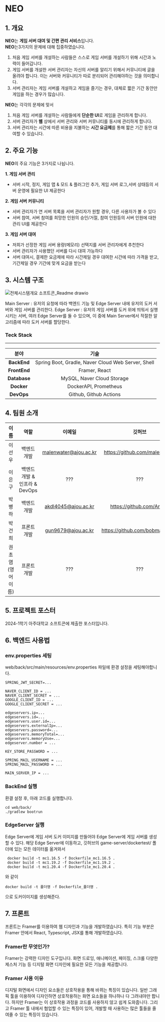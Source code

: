 # NEO
## 1. 개요
**NEO**는 **게임 서버 대여 및 간편 관리 서비스**입니다.   
**NEO**는3가지의 문제에 대해 집중하였습니다.
1. 처음 게임 서버를 개설하는 사람들은 스스로 게임 서버를 개설하기 위해 시간과 노력이 들어갑니다.
2. 게임 서버를 개설한 서버 관리자는 자신의 서버를 알리기 위해서 커뮤니티에 글을 올려야 합니다. 이는 서버와 커뮤니티가 따로 분리되어 관리해야하는 것을 의미합니다.
3. 서버 관리자는 게임 서버를 개설하고 게임을 즐기는 경우, 대체로 짧은 기간 동안만 게임을 하는 경우가 많습니다.

**NEO**는 각각의 문제에 맞서 
1. 처음 게임 서버를 개설하는 사람들에게 **단순한 UI**로 게임을 관리하게 합니다.
2. 서버 관리자가 **웹** 상에서 서버 관리와 서버 커뮤니티를 동시에 관리하게 합니다.
3. 서버 관리자는 시간에 따른 비용을 지불하는 **시간 요금제**를 통해 짧은 기간 동안 대여할 수 있습니다.

## 2. 주요 기능
**NEO**의 주요 기능은 3가지로 나뉩니다.

**1. 게임 서버 관리**
* 서버 시작, 정지, 게임 맵 & 모드 & 플러그인 추가, 게임 서버 로그,서버 상태등의 서버 운영에 필요한 UI 제공한다

**2. 게임 서버 커뮤니티**
* 서버 관리자가 연 서버 목록을 서버 관리자가 원할 경우, 다른 사용자가 볼 수 있다
* 서버 참여, 서버 참여를 희망한 인원의 승인/거절, 참여 인원등의 서버 인원에 대한 관리 UI를 제공한다

**3. 게임 서버 대여**
* 저희가 선정한 게임 서버 용량(메모리) 선택지를 서버 관리자에게 추천한다
* 서버 관리자가 사용했던 서버를 다시 대여 가능하다
* 서버 대여시, 결제한 요금제에 따라 시간제일 경우 대여한 시간에 따라 가격을 받고, 기간제일 경우 기간에 맞게 요금을 받는다 

## 3. 시스템 구조

![전체시스템개요 소프트콘_Readme drawio](https://github.com/ajouNEO/NEO/assets/128200788/2da3e8ac-c401-4fc1-8f7b-62a7493ae10d)

Main Server : 유저의 요청에 따라 백엔드 기능 및 Edge Server 내에 유저의 도커 서버와 게임 서버를 관리한다.
Edge Server : 유저의 게임 서버를 도커 위에 띄워서 실행시키는 서버, 여러 Edge Server를 둘 수 있으며, 이 중에 Main Server에서 적절한<???> 알고리즘에 따라 도커 서버를 할당한다.

### Teck Stack
***
|분야|기술|
|:---:|:---:|
|**BackEnd**|Spring Boot, Gradle, Naver Cloud Web Server, Shell|
|**FrontEnd**|Framer, React|
|**Database**|MySQL, Naver Cloud Storage|
|**Docker**| DockerAPI, Prometheus|
|**DevOps**| Github, Github Actions|

## 4. 팀원 소개

|이름|역할|이메일|깃허브|
|:---:|:---:|:---:|:---:|
|이선우|백엔드 개발|malenwater@ajou.ac.kr|https://github.com/malenwater|
|이은구|백엔드 개발 & 인프라 & DevOps|???|???|
|박병하|백엔드 개발|akdl4045@ajou.ac.kr|https://github.com/ArkBB|
|박건희|프론트 개발|gun9679@ajou.ac.kr|https://github.com/bobmari1004|
|권초염(영어이름)|프론트 개발|???|???|

## 5. 프로젝트 포스터

2024-1학기 아주대학교 소프트콘에 제출한 포스터입니다.

## 6. 백엔드 사용법

### env.properties 세팅
 web/back/src/main/resources/env.properties 파일에 환경 설정을 세팅해야합니다.

    SPRING_JWT_SECRET=...

    NAVER_CLIENT_ID = ...
    NAVER_CLIENT_SECRET = ...
    GOOGLE_CLIENT_ID = ...
    GOOGLE_CLIENT_SECRET = ...

    edgeservers.ip=...
    edgeservers.id=...
    edgeservers.user.id=...
    edgeservers.externalIp=...
    edgeservers.password=...
    edgeservers.memoryTotal=...
    edgeservers.memoryUse=...
    edgeserver.number = ...
    
    KEY_STORE_PASSWORD = ...
    
    SPRING_MAIL_USERNAME = ...
    SPRING_MAIL_PASSWORD = ...
    
    MAIN_SERVER_IP = ...
    
### BackEnd 실행
 환결 설정 후, 아래 코드를 실행합니다.

    cd web/back/
    ./gradlew bootrun

### EdgeServer 실행
 Edge Server에 게임 서버 도커 이미지를 만들어야 Edge Server에 게임 서버를 생성할 수 있다.
 해당 Edge Server에 이동하고, 깃허브의 game-server/dockertest/ 폴더에 있는 모든 데이터를 옮겨와서
 
     docker build -t mc1.16.5 -f Dockerfile_mc1.16.5 .
     docker build -t mc1.19.2 -f Dockerfile_mc1.19.2 .
     docker build -t mc1.20.4 -f Dockerfile_mc1.20.4 .
     
와 같이

    docker build -t 폴더명 -f Dockerfile_폴더명 .
    
으로 도커이미지를 생성해준다.

## 7. 프론트
프론트는 Framer를 이용하여 웹 디자인과 기능을 개발하였습니다.
특히 기능 부분은 Framer 안에서 React, Typescript, JSX를 통해 개발하였습니다.

### Framer란 무엇인가?
Framer는 강력한 디자인 도구입니다.
화면 드로잉, 애니메이션, 페이징, 스크롤 다양한 제스처 기능 등 디지털 화면 디자인에 필요한 모든 기능을 제공합니다.

### Framer 사용 이유
디지털 화면에서 디자인 요소들은 상호작용을 통해 바뀌는 특징이 있습니다.
일반 그래픽 툴을 이용하여 디자인하면 상호작용하는 화면 요소들을 하나하나 다 그려내야만 합니다.
하지만 Framer는 이 상호작용 과정을 코드를 사용하지 않고 쉽게 도와줍니다.
그리고 Framer 툴 내에서 협업할 수 있는 특징이 있어, 개발할 때 사용하는 많은 툴들을 줄여줄 수 있는 특징이 있습니다.
